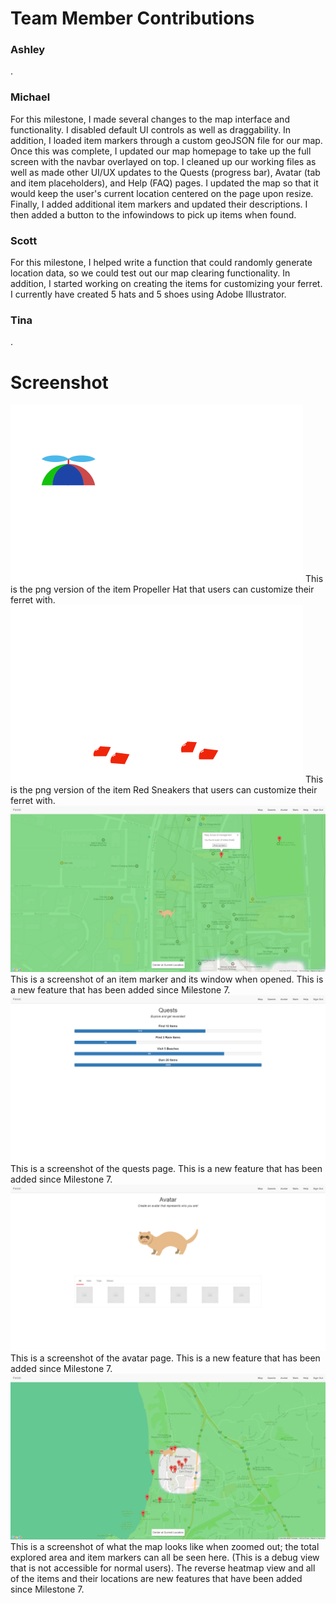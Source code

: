# Team Member Contributions #

### Ashley ###
.

### Michael ###
For this milestone, I made several changes to the map interface and functionality. I disabled default UI controls as well as draggability. In addition, I loaded item markers through a custom geoJSON file for our map. Once this was complete, I updated our map homepage to take up the full screen with the navbar overlayed on top. I cleaned up our working files as well as made other UI/UX updates to the Quests (progress bar), Avatar (tab and item placeholders), and Help (FAQ) pages. I updated the map so that it would keep the user's current location centered on the page upon resize. Finally, I added additional item markers and updated their descriptions. I then added a button to the infowindows to pick up items when found.

### Scott ###
For this milestone, I helped write a function that could randomly generate location data, so we could test out our map clearing functionality. In addition, I started working on creating the items for customizing your ferret. I currently have created 5 hats and 5 shoes using Adobe Illustrator.

### Tina ###
.

# Screenshot #
![screenshot](/public/images/Ferret%20Avatar/Hats/PropellerHat.png/)
This is the png version of the item Propeller Hat that users can customize their ferret with.
![screenshot](public/images/Ferret%20Avatar/Shoes/RedSneakers.png)
This is the png version of the item Red Sneakers that users can customize their ferret with.
![screenshot](/images/milestones/milestone9_infowindow.png)
This is a screenshot of an item marker and its window when opened. This is a new feature that has been added since Milestone 7. 
![screenshot](/images/milestones/milestone9_quests.png)
This is a screenshot of the quests page. This is a new feature that has been added since Milestone 7. 
![screenshot](/images/milestones/milestone9_avatar.png)
This is a screenshot of the avatar page. This is a new feature that has been added since Milestone 7. 
![screenshot](/images/milestones/milestone9_zoomedout.png)
This is a screenshot of what the map looks like when zoomed out; the total explored area and item markers can all be seen here. (This is a debug view that is not accessible for normal users). The reverse heatmap view and all of the items and their locations are new features that have been added since Milestone 7.
